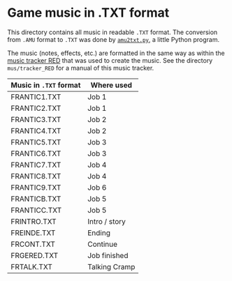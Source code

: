 # Game music in .TXT format

This directory contains all music in readable `.TXT` format. 
The conversion from `.AMU` format to `.TXT` was done by [`amu2txt.py`](amu2txt.py), a little Python program.

The music (notes, effects, etc.) are formatted in the same way as within the [music tracker RED](https://www.msx.org/news/software/en/anmas-red-music-recordereditor-available-for-download) that was used to create the music.
See the directory `mus/tracker_RED` for a manual of this music tracker.

Music in `.TXT` format | Where used
---------------- | -------------------
FRANTIC1.TXT | Job 1
FRANTIC2.TXT | Job 1
FRANTIC3.TXT | Job 2
FRANTIC4.TXT | Job 2
FRANTIC5.TXT | Job 3
FRANTIC6.TXT | Job 3
FRANTIC7.TXT | Job 4
FRANTIC8.TXT | Job 4
FRANTIC9.TXT | Job 6
FRANTICB.TXT | Job 5
FRANTICC.TXT | Job 5
FRINTRO.TXT | Intro / story
FREINDE.TXT | Ending
FRCONT.TXT | Continue
FRGERED.TXT | Job finished
FRTALK.TXT | Talking Cramp

